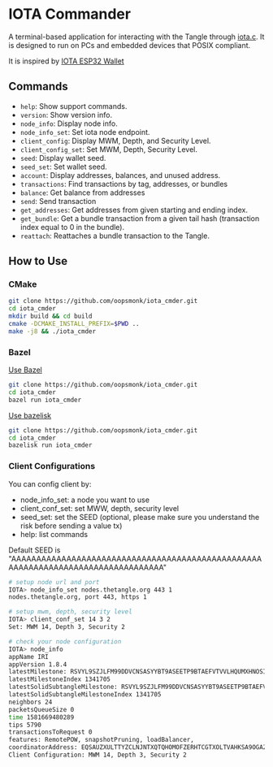# IOTA Commander  

A terminal-based application for interacting with the Tangle through [iota.c](https://github.com/iotaledger/iota.c). It is designed to run on PCs and embedded devices that POSIX compliant.  

It is inspired by [IOTA ESP32 Wallet](https://github.com/oopsmonk/iota_esp32_wallet)  

## Commands  

* `help`: Show support commands.
* `version`: Show version info.
* `node_info`: Display node info.
* `node_info_set`: Set iota node endpoint.
* `client_config`: Display MWM, Depth, and Security Level.
* `client_config_set`: Set MWM, Depth, Security Level.
* `seed`: Display wallet seed.
* `seed_set`: Set wallet seed.
* `account`: Display addresses, balances, and unused address.
* `transactions`: Find transactions by tag, addresses, or bundles
* `balance`: Get balance from addresses
* `send`: Send transaction
* `get_addresses`: Get addresses from given starting and ending index.
* `get_bundle`: Get a bundle transaction from a given tail hash (transaction index equal to 0 in the bundle).
* `reattach`: Reattaches a bundle transaction to the Tangle.

## How to Use  

### CMake  

```bash
git clone https://github.com/oopsmonk/iota_cmder.git
cd iota_cmder
mkdir build && cd build
cmake -DCMAKE_INSTALL_PREFIX=$PWD ..
make -j8 && ./iota_cmder
```

### Bazel  

[Use Bazel](https://docs.bazel.build/versions/master/install.html)  

```bash
git clone https://github.com/oopsmonk/iota_cmder.git
cd iota_cmder
bazel run iota_cmder
```

[Use bazelisk](https://github.com/bazelbuild/bazelisk)  

```bash
git clone https://github.com/oopsmonk/iota_cmder.git
cd iota_cmder
bazelisk run iota_cmder
```

### Client Configurations  

You can config client by:
* node_info_set: a node you want to use
* client_conf_set: set MWW, depth, security level
* seed_set: set the SEED (optional, please make sure you understand the risk before sending a value tx)  
* help: list commands

Default SEED is "AAAAAAAAAAAAAAAAAAAAAAAAAAAAAAAAAAAAAAAAAAAAAAAAAAAAAAAAAAAAAAAAAAAAAAAAAAAAAAAAA"  

```bash
# setup node url and port
IOTA> node_info_set nodes.thetangle.org 443 1
nodes.thetangle.org, port 443, https 1

# setup mwm, depth, security level
IOTA> client_conf_set 14 3 2
Set: MWM 14, Depth 3, Security 2

# check your node configuration
IOTA> node_info
appName IRI 
appVersion 1.8.4 
latestMilestone: RSVYL9SZJLFM99DDVCNSASYYBT9ASEETP9BTAEFVTVVLHQUMXHNOSIZMVWORQRVRRVSUMQBTKGXRA9999
latestMilestoneIndex 1341705 
latestSolidSubtangleMilestone: RSVYL9SZJLFM99DDVCNSASYYBT9ASEETP9BTAEFVTVVLHQUMXHNOSIZMVWORQRVRRVSUMQBTKGXRA9999
latestSolidSubtangleMilestoneIndex 1341705 
neighbors 24 
packetsQueueSize 0 
time 1581669480289 
tips 5790 
transactionsToRequest 0 
features: RemotePOW, snapshotPruning, loadBalancer, 
coordinatorAddress: EQSAUZXULTTYZCLNJNTXQTQHOMOFZERHTCGTXOLTVAHKSA9OGAZDEKECURBRIXIJWNPFCQIOVFVVXJVD9
Client Configuration: MWM 14, Depth 3, Security 2
```
